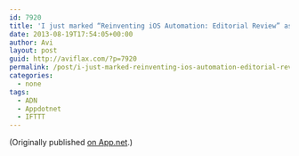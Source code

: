 ```yaml
---
id: 7920
title: 'I just marked “Reinventing iOS Automation: Editorial Review” as a favorite in Readability. http://www.readability.com/articles/os8qnsc9'
date: 2013-08-19T17:54:05+00:00
author: Avi
layout: post
guid: http://aviflax.com/?p=7920
permalink: /post/i-just-marked-reinventing-ios-automation-editorial-review-as-a-favorite-in-readability-httpwww-readability-comarticlesos8qnsc9/
categories:
  - none
tags:
  - ADN
  - Appdotnet
  - IFTTT
---
```

(Originally published [on App.net](http://alpha.app.net/aviflax/post/9417388).)